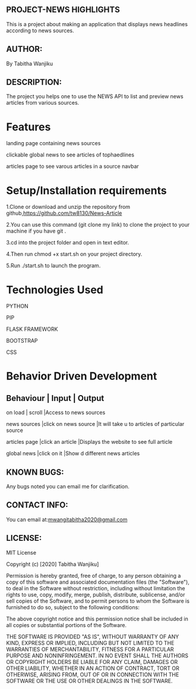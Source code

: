## PROJECT-NEWS HIGHLIGHTS
 This is a project about making an application that displays news headlines according to news sources.

## AUTHOR:
By Tabitha Wanjiku

## DESCRIPTION:
The project you helps one to use the NEWS API to list and preview news articles from various sources.

# Features
landing page containing news sources

clickable global news to see articles of tophaedlines

articles page to see varous articles in a source
navbar

# Setup/Installation requirements
1.Clone or download and unzip the repository from github,https://github.com/tw8130/News-Article

2.You can use this command (git clone my link) to clone the project to your machine if you have git .

3.cd into the project folder and open in text editor.

4.Then run chmod +x start.sh on your project directory.

5.Run ./start.sh to launch the program.

# Technologies Used
PYTHON

PIP

FLASK FRAMEWORK

BOOTSTRAP

CSS

# Behavior Driven Development
Behaviour         | Input                         | Output
-----------------------------------------------------------------------------
on load           | scroll                        |Access to news sources

news sources      |click on news source           |It will take u to articles of
                                                    particular source

articles page      |click an article               |Displays the website to see full 
                                                    article

global news       |click on it                   |Show d                                                 different news articles

## KNOWN BUGS:
Any bugs noted you can email me for clarification.

## CONTACT INFO:
You can email at:mwangitabitha2020@gmail.com

## LICENSE:
MIT License

Copyright (c) [2020] Tabitha Wanjiku]

Permission is hereby granted, free of charge, to any person obtaining a copy of this software and associated documentation files (the "Software"), to deal in the Software without restriction, including without limitation the rights to use, copy, modify, merge, publish, distribute, sublicense, and/or sell copies of the Software, and to permit persons to whom the Software is furnished to do so, subject to the following conditions:

The above copyright notice and this permission notice shall be included in all copies or substantial portions of the Software.

THE SOFTWARE IS PROVIDED "AS IS", WITHOUT WARRANTY OF ANY KIND, EXPRESS OR IMPLIED, INCLUDING BUT NOT LIMITED TO THE WARRANTIES OF MERCHANTABILITY, FITNESS FOR A PARTICULAR PURPOSE AND NONINFRINGEMENT. IN NO EVENT SHALL THE AUTHORS OR COPYRIGHT HOLDERS BE LIABLE FOR ANY CLAIM, DAMAGES OR OTHER LIABILITY, WHETHER IN AN ACTION OF CONTRACT, TORT OR OTHERWISE, ARISING FROM, OUT OF OR IN CONNECTION WITH THE SOFTWARE OR THE USE OR OTHER DEALINGS IN THE SOFTWARE.